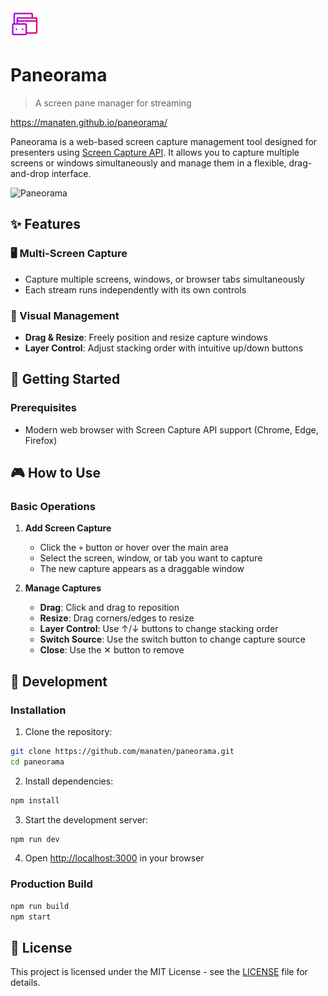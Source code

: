 <img src="public/assets/icon-192.png" style="width: 48px; height: auto;" >

# Paneorama

> A screen pane manager for streaming

https://manaten.github.io/paneorama/

Paneorama is a web-based screen capture management tool designed for presenters using [Screen Capture API](https://developer.mozilla.org/en-US/docs/Web/API/Screen_Capture_API/Using_Screen_Capture). It allows you to capture multiple screens or windows simultaneously and manage them in a flexible, drag-and-drop interface.

![Paneorama](docs/paneorama.gif)

## ✨ Features

### 🖥️ Multi-Screen Capture

- Capture multiple screens, windows, or browser tabs simultaneously
- Each stream runs independently with its own controls

### 🎨 Visual Management

- **Drag & Resize**: Freely position and resize capture windows
- **Layer Control**: Adjust stacking order with intuitive up/down buttons

## 🚀 Getting Started

### Prerequisites

- Modern web browser with Screen Capture API support (Chrome, Edge, Firefox)

## 🎮 How to Use

### Basic Operations

1. **Add Screen Capture**

   - Click the `+` button or hover over the main area
   - Select the screen, window, or tab you want to capture
   - The new capture appears as a draggable window

2. **Manage Captures**

   - **Drag**: Click and drag to reposition
   - **Resize**: Drag corners/edges to resize
   - **Layer Control**: Use ↑/↓ buttons to change stacking order
   - **Switch Source**: Use the switch button to change capture source
   - **Close**: Use the ✕ button to remove

## 📝 Development

### Installation

1. Clone the repository:

```bash
git clone https://github.com/manaten/paneorama.git
cd paneorama
```

2. Install dependencies:

```bash
npm install
```

3. Start the development server:

```bash
npm run dev
```

4. Open [http://localhost:3000](http://localhost:3000) in your browser

### Production Build

```bash
npm run build
npm start
```

## 📄 License

This project is licensed under the MIT License - see the [LICENSE](LICENSE) file for details.
